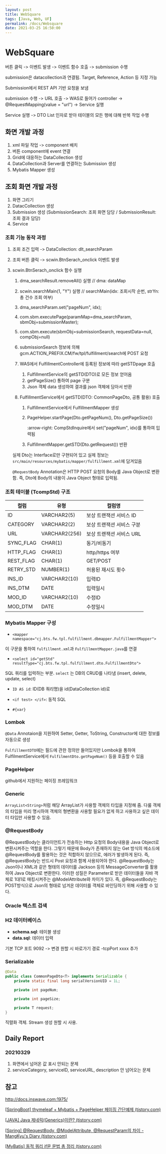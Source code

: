 ```yaml
---
layout: post
title: WebSquare
tags: [Java, Web, UF]
permalink: /docs/Websquare
date: 2021-03-25 16:50:00
---
```

# WebSquare

버튼 클릭 -> 이벤트 발생 -> 이벤트 함수 호출 -> submission 수행

submission은 datacollection과 연결됨. Target, Reference, Action 등 지정 가능

Submission에서 REST API 기반 요청을 보냄

submission 수행 -> URL 호출 -> WAS로 들어가 controller -> @RequestMapping(value = "url") -> Service 실행

Service 실행 -> DTO List 인자로 받아 테이블의 모든 행에 대해 반복 작업 수행

## 화면 개발 과정

1. xml 파일 작업 -> component 배치
2. 버튼 component에 event 연결
3. Grid에 대응하는 DataCollection 생성
4. DataCollection과 Server를 연결하는 Submission 생성
5. Mybatis Mapper 생성

## 조회 화면 개발 과정

1. 화면 그리기
2. DatacCollection 생성
3. Submission 생성 (SubmissionSearch: 조회 화면 담당 / SubmissionResult: 조회 결과 담당)
4. Service 

### 조회 기능 동작 과정

1. 조회 조건 입력 -> DataCollection: dlt_searchParam

2. 조회 버튼 클릭 -> scwin.BtnSerach_onclick 이벤트 발생

3. scwin.BtnSerach_onclick 함수 실행

   1. dma_searchResult.removeAll() 실행 // dma: dataMap

   2. scwin.searchMain(1, "Y") 실행 // searchMain(idx: 조회시작 순번, strYn: 총 건수 조회 여부)

   3. dma_searchParam.set("pageNum", idx);

   4. com.sbm.executePage(paramMap=dma_searchParam, sbmObj=submissionMaster);

   5. com.sbm.execute(sbmObj=submissionSearch, requestData=null, compObj=null)

   6. submissionSearch 정보에 의해 gcm.ACTION_PREFIX.CM/fw/tpl/fulfillment/search에 POST 요청

   7. WAS에서 FulfillmentController에 등록된 정보에 따라 getSTDpage 호출

      1. FulfillmentService의 getSTD(DTO)로 모든 정보 얻어옴
      2. getPageSize() 통하여 page 구분
      3. Json 객체 data 생성하여 결과를 json 객체에 담아서 반환

   8. FulfillmentService에서 getSTD(DTO: CommonPageDto, 공통 활용) 호출

      1. FulfillmentService에서 FulfillmentMapper 생성

      2. PageHelper.startPage(Dto.getPageNum(), Dto.getPageSize())

         :arrow-right: CompStdInquire에서 set("pageNum", idx)를 통하여 입력됨

      3. FulfillmentMapper.getSTD(Dto.getRequest()) 반환

   실제 Dto는 Interface로만 구현되어 있고 실제 정보는 `src/main/resources/mybatis/mapper/fulfillment.xml`에 담겨있음

   `@RequestBody` Annotation은 HTTP POST 요청의 Body를 Java Object로 변환함. 즉, Dto에 Body의 내용이 Java Object 형태로 입력됨.

### 조회 테이블 (TcompStd) 구조

| 컬럼      | 유형          | 컬럼명                    |
| --------- | ------------- | ------------------------- |
| ID        | VARCHAR2(5)   | 보상 트랜잭션 서비스 ID   |
| CATEGORY  | VARCHAR2(2)   | 보상 트랜잭션 서비스 구분 |
| URL       | VARCHAR2(256) | 보상 트랜잭션 서비스 URL  |
| SYNC_FLAG | CHAR(1)       | 동기/비동기               |
| HTTP_FLAG | CHAR(1)       | http/https 여부           |
| REST_FLAG | CHAR(1)       | GET/POST                  |
| RETRY_STD | NUMBER(1)     | 허용된 재시도 횟수        |
| INS_ID    | VARCHAR2(10)  | 입력ID                    |
| INS_DTM   | DATE          | 입력일시                  |
| MOD_ID    | VARCHAR2(10)  | 수정ID                    |
| MOD_DTM   | DATE          | 수정일시                  |

### Mybatis Mapper 구성

- `<mapper namespace="cj.bts.fw.tpl.fulfillment.dbmapper.FulfillmentMapper">`

이 구문을 통하여 `fulfillment.xml`과 `FulfillmentMapper.java`를 연결

- `<select id="getStd" resultType="cj.bts.fw.tpl.fulfillment.dto.FulfillmentDto">`

SQL 쿼리를 입력하는 부분. `select` 는 DB의 CRUD를 나타냄 (insert, delete, update, select)

- `ID AS id`: ID(DB 쿼리명)을 id(DataCollection id)로

- `<if test> </if>`: 동적 SQL
- `#{var}`

### Lombok

`@Data` Annotaion을 지원하여 Setter, Getter, ToString, Constructor에 대한 정보를 자동으로 생성

`FulfillmentDTO`에는 필드에 관한 정의만 들어있지만 Lombok을 통하여 FulfilmentService에서 `FulfilmentDto.getPageNum()` 등을 호출할 수 있음

### PageHelper

github에서 지원하는 페이징 프레임워크

### Generic

`ArrayList<String>`처럼 해당 ArrayList가 사용할 객체의 타입을 지정해 줌. 다룰 객체의 타입을 미리 명시하여 객체의 형변환을 사용할 필요가 없게 하고 사용하고 싶은 데이터 타입만 사용할 수 있음.

### @RequestBody

@RequestBody는 클라이언트가 전송하는 Http 요청의 Body내용을 Java Object로 변환시켜주는 역할을 한다. 그렇기 때문에 Body가 존재하지 않는 Get 방식의 메소드에 @RequestBody를 활용하는 것은 적합하지 않으므로, 에러가 발생하게 된다. 즉, @RequestBody는 반드시 Post 요청과 함께 사용되어야 한다. @RequestBody는 Json이나 XML과 같은 형태의 데이터를 Jackson 등의 MessageConverter를 활용하여 Java Object로 변환한다. 이러한 성질은 Parameter로 받은 데이터들을 자바 객체로 1대1로 매킹시켜주는 @ModelAttribute와 차이가 있다. 즉, @RequestBody는 POST방식으로 Json의 형태로 넘겨온 데이터를 객체로 바인딩하기 위해 사용할 수 있다.

### Oracle 텍스트 검색

### H2 데이터베이스
- **schema.sql**: 테이블 생성
- **data.sql**: 데이터 입력

기본 TCP 포트 9092 -> 변경 원할 시 바로가기 경로 -tcpPort xxxx 추가

### Serializable

```java
@Data
public class CommonPageDto<T> implements Serializable {
    private static final long serialVersionUID = 1L;

    private int pageNum;

    private int pageSize;

    private T request;
}
```

직렬화 객체. Stream 생성 원할 시 사용.

## Daily Report

### 20210329

1. 화면에서 넘어온 값 표시 안되는 문제
2. serviceCategory, serviceID, serviceURL, description 안 넘어오는 문제

## 참고

http://docs.inswave.com:1975/

[[SpringBoot\] thymeleaf + Mybatis + PageHelper 페이징 간단예제 (tistory.com)](https://cjw-awdsd.tistory.com/36)

[[JAVA\] Java 제네릭(Generics)이란? (tistory.com)](https://gangnam-americano.tistory.com/47)

[[Spring\] @RequestBody, @ModelAttribute, @RequestParam의 차이 - MangKyu's Diary (tistory.com)](https://mangkyu.tistory.com/72)

[[MyBatis\] 동적 쿼리 if문 문법 총 정리 (tistory.com)](https://java119.tistory.com/42)